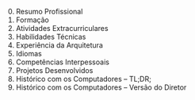 0) Resumo Profissional
1) Formação
2) Atividades Extracurriculares
3) Habilidades Técnicas
4) Experiência da Arquitetura
5) Idiomas
6) Competências Interpessoais
7) Projetos Desenvolvidos
8) Histórico com os Computadores – TL;DR;
9) Histórico com os Computadores – Versão do Diretor